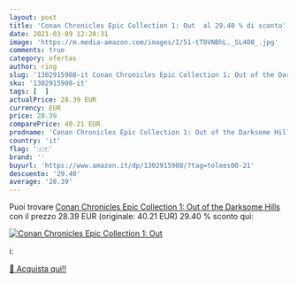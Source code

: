 ```yaml
---
layout: post
title: 'Conan Chronicles Epic Collection 1: Out  al 29.40 % di sconto'
date: 2021-03-09 12:20:31
image: 'https://m.media-amazon.com/images/I/51-tT0VNBhL._SL400_.jpg'
comments: true
category: ofertas
author: ring
slug: '1302915908-it Conan Chronicles Epic Collection 1: Out of the Darksome Hills'
sku: '1302915908-it'
tags: [  ]
actualPrice: 28.39 EUR
currency: EUR
price: 28.39
comparePrice: 40.21 EUR
prodname: 'Conan Chronicles Epic Collection 1: Out of the Darksome Hills'
country: 'it'
flag: '🇮🇹'
brand: ''
buyurl: 'https://www.amazon.it/dp/1302915908/?tag=tolees00-21'
descuento: '29.40'
average: '28.39'
---
```


Puoi trovare [Conan Chronicles Epic Collection 1: Out of the Darksome Hills](https://www.amazon.it/dp/1302915908/?tag=tolees00-21) con il prezzo 28.39 EUR (originale: 40.21 EUR) 29.40 % sconto qui:

[![Conan Chronicles Epic Collection 1: Out ](https://m.media-amazon.com/images/I/51-tT0VNBhL._SL400_.jpg)](https://www.amazon.it/dp/1302915908/?tag=tolees00-21)

ℹ️:


[🛒 Acquista qui!!](https://www.amazon.it/dp/1302915908/?tag=tolees00-21)
